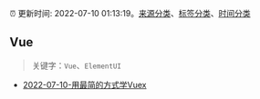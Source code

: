:alarm_clock: 更新时间: 2022-07-10 01:13:19。[来源分类](../README.md)、[标签分类](../TAGS.md)、[时间分类](../TIMELINE.md)

## Vue


> 关键字：`Vue`、`ElementUI`



- [2022-07-10-用最简的方式学Vuex](https://toutiao.io/k/xfa0qtk) 